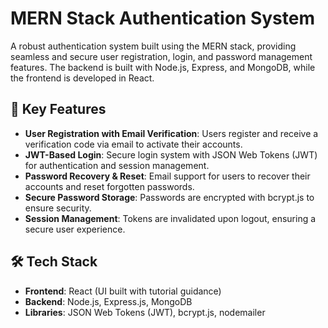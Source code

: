 # MERN Stack Authentication System

A robust authentication system built using the MERN stack, providing seamless and secure user registration, login, and password management features. The backend is built with Node.js, Express, and MongoDB, while the frontend is developed in React.

## 🔑 Key Features
- **User Registration with Email Verification**: Users register and receive a verification code via email to activate their accounts.
- **JWT-Based Login**: Secure login system with JSON Web Tokens (JWT) for authentication and session management.
- **Password Recovery & Reset**: Email support for users to recover their accounts and reset forgotten passwords.
- **Secure Password Storage**: Passwords are encrypted with bcrypt.js to ensure security.
- **Session Management**: Tokens are invalidated upon logout, ensuring a secure user experience.

## 🛠️ Tech Stack
- **Frontend**: React (UI built with tutorial guidance)
- **Backend**: Node.js, Express.js, MongoDB
- **Libraries**: JSON Web Tokens (JWT), bcrypt.js, nodemailer
